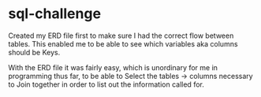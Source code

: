 # sql-challenge

Created my ERD file first to make sure I had the correct flow between tables. This enabled me to be able to see which variables aka columns 
should be Keys.

With the ERD file it was fairly easy, which is unordinary for me in programming thus far, to be able to Select the tables -> columns necessary to Join together
in order to list out the information called for.

